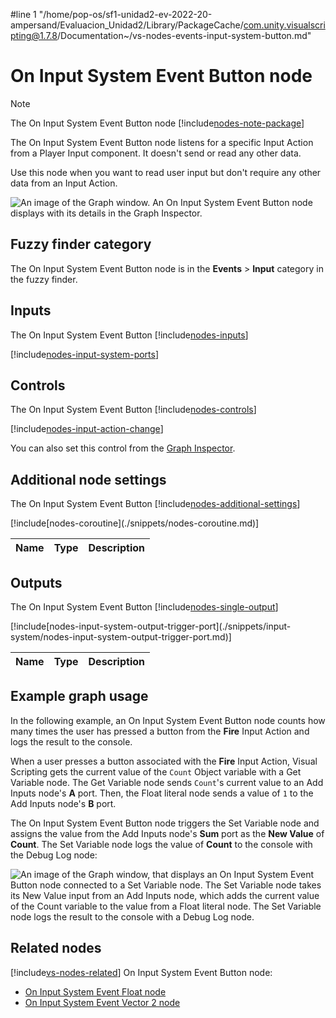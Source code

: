 #line 1 "/home/pop-os/sf1-unidad2-ev-2022-20-ampersand/Evaluacion_Unidad2/Library/PackageCache/com.unity.visualscripting@1.7.8/Documentation~/vs-nodes-events-input-system-button.md"
# On Input System Event Button node

> [!NOTE]
> The On Input System Event Button node [!include[nodes-note-package](./snippets/input-system/nodes-note-package.md)]

The On Input System Event Button node listens for a specific Input Action from a Player Input component. It doesn't send or read any other data. 

Use this node when you want to read user input but don't require any other data from an Input Action. 

![An image of the Graph window. An On Input System Event Button node displays with its details in the Graph Inspector.](images/vs-on-input-system-event-button-node.png)


## Fuzzy finder category 

The On Input System Event Button node is in the **Events** &gt; **Input** category in the fuzzy finder.


## Inputs 

The On Input System Event Button [!include[nodes-inputs](./snippets/nodes-inputs.md)]

[!include[nodes-input-system-ports](./snippets/input-system/nodes-input-system-ports.md)]


## Controls

The On Input System Event Button [!include[nodes-controls](./snippets/nodes-controls.md)]

[!include[nodes-input-action-change](./snippets/input-system/nodes-input-action-change.md)]

You can also set this control from the [Graph Inspector](vs-interface-overview.md#the-graph-inspector).

## Additional node settings 

The On Input System Event Button [!include[nodes-additional-settings](./snippets/nodes-additional-settings.md)]

<table>
<thead>
<tr>
<th><strong>Name</strong></th>
<th><strong>Type</strong></th>
<th><strong>Description</strong></th>
</tr>
</thead>
<tbody>
[!include[nodes-coroutine](./snippets/nodes-coroutine.md)]
</tbody>
</table>


## Outputs 

The On Input System Event Button [!include[nodes-single-output](./snippets/nodes-single-output.md)]

<table>
<thead>
<tr>
<th><strong>Name</strong></th>
<th><strong>Type</strong></th>
<th><strong>Description</strong></th>
</tr>
</thead>
<tbody>
[!include[nodes-input-system-output-trigger-port](./snippets/input-system/nodes-input-system-output-trigger-port.md)]
</tbody>
</table>


## Example graph usage 

In the following example, an On Input System Event Button node counts how many times the user has pressed a button from the **Fire** Input Action and logs the result to the console. 

When a user presses a button associated with the **Fire** Input Action, Visual Scripting gets the current value of the `Count` Object variable with a Get Variable node. The Get Variable node sends `Count`'s current value to an Add Inputs node's **A** port. Then, the Float literal node sends a value of `1` to the Add Inputs node's **B** port. 

The On Input System Event Button node triggers the Set Variable node and assigns the value from the Add Inputs node's **Sum** port as the **New Value** of **Count**. The Set Variable node logs the value of **Count** to the console with the Debug Log node: 

![An image of the Graph window, that displays an On Input System Event Button node connected to a Set Variable node. The Set Variable node takes its New Value input from an Add Inputs node, which adds the current value of the Count variable to the value from a Float literal node. The Set Variable node logs the result to the console with a Debug Log node.](images/vs-on-input-system-event-button-node-example.png)


## Related nodes 

[!include[vs-nodes-related](./snippets/nodes-related.md)] On Input System Event Button node:

- [On Input System Event Float node](vs-nodes-events-input-system-float.md)
- [On Input System Event Vector 2 node](vs-nodes-events-input-system-vector2.md)